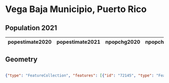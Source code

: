 # Vega Baja Municipio, Puerto Rico

## Population 2021

| popestimate2020 | popestimate2021 | npopchg2020 | npopchg2021 | births2020 | births2021 | deaths2020 | deaths2021 | naturalchg2020 | naturalchg2021 | internationalmig2020 | internationalmig2021 | domesticmig2020 | domesticmig2021 | netmig2020 | netmig2021 | rbirth2021 | rdeath2021 | rnaturalchg2021 | rinternationalmig2021 | rdomesticmig2021 | rnetmig2021 |
|-----------------|-----------------|-------------|-------------|------------|------------|------------|------------|----------------|----------------|----------------------|----------------------|-----------------|-----------------|------------|------------|------------|------------|-----------------|-----------------------|------------------|-------------|

## Geometry

```geojson

{"type": "FeatureCollection", "features": [{"id": "72145", "type": "Feature", "geometry": {"type": "MultiPolygon", "coordinates": [[[[-66.437884467, 18.480900802], [-66.382394986, 18.491441148], [-66.350179044, 18.482160286], [-66.348243, 18.447873], [-66.358899001, 18.421032], [-66.364533001, 18.388118001], [-66.369781, 18.381690999], [-66.37705, 18.344209], [-66.389799607, 18.362864171], [-66.421864, 18.377809], [-66.443800999, 18.371027], [-66.44899, 18.387214001], [-66.439413, 18.410366], [-66.437884467, 18.480900802]]]]}, "properties": {}}]}
```

